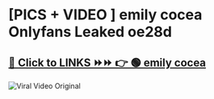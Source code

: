 
 # [PICS + VIDEO ] emily cocea Onlyfans Leaked oe28d

## <h2><a href="https://clipsfans.com/emily_cocea&ref=git">🔗 Click to LINKS ⏩⏩ 👉 🟢 emily cocea </a></h2>

<a href="https://clipsfans.com/emily_cocea&ref=git" rel="nofollow" data-target="animated-image.originalLink"><img src="https://i.ibb.co.com/xMMVF88/686577567.gif" alt="Viral Video Original" style="max-width: 100%; display: inline-block;" data-target="animated-image.originalImage"></a>

